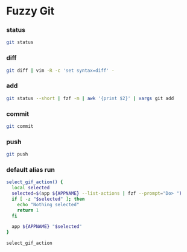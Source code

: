 # Fuzzy Git

### status
```sh
git status
```

### diff
```sh evaluate
git diff | vim -R -c 'set syntax=diff' -
```

### add
```sh
git status --short | fzf -m | awk '{print $2}' | xargs git add
```

### commit
```sh evaluate
git commit
```

### push
```sh
git push
```

### default alias run
```sh evaluate
select_gif_action() {
  local selected
  selected=$(app ${APPNAME} --list-actions | fzf --prompt="Do> ")
  if [ -z "$selected" ]; then
    echo "Nothing selected"
    return 1
  fi

  app ${APPNAME} "$selected"
}

select_gif_action
```

